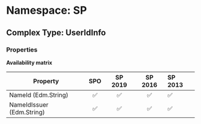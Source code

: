 # Namespace: SP

## Complex Type: UserIdInfo

### Properties

**Availability matrix**

Property | SPO | SP 2019 | SP 2016 | SP 2013
----------|:---:|:-------:|:-------:|:-------
NameId (Edm.String) | ✅ | ✅ | ✅ | ✅
NameIdIssuer (Edm.String) | ✅ | ✅ | ✅ | ✅
